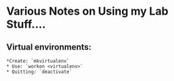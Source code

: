 # Various Notes on Using my Lab Stuff....  

## Virtual environments:  
	*Create: `mkvirtualenv`   
	* Use: `workon <virtualenv>` 
	* Quitting: `deactivate`
